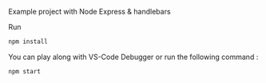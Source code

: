 Example project with Node Express & handlebars

Run 
```sh
npm install
````

You can play along with VS-Code Debugger or run the following command :
```sh
npm start
```
